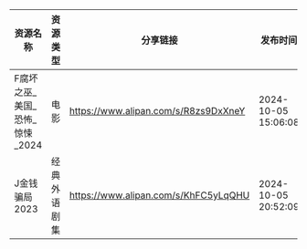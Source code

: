| 资源名称                | 资源类型   | 分享链接                                 | 发布时间                |
| ------------------- | ------ | ------------------------------------ | ------------------- |
| F腐坏之巫_美国_恐怖_惊悚_2024 | 电影     | https://www.alipan.com/s/R8zs9DxXneY | 2024-10-05 15:06:08 |
| J金钱骗局2023           | 经典外语剧集 | https://www.alipan.com/s/KhFC5yLqQHU | 2024-10-05 20:52:09 |
